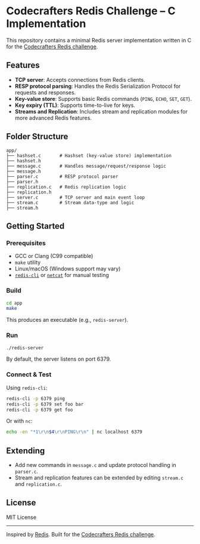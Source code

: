 # Codecrafters Redis Challenge – C Implementation

This repository contains a minimal Redis server implementation written in C for the [Codecrafters Redis challenge](https://codecrafters.io/challenges/redis).

## Features

- **TCP server**: Accepts connections from Redis clients.
- **RESP protocol parsing**: Handles the Redis Serialization Protocol for requests and responses.
- **Key-value store**: Supports basic Redis commands (`PING`, `ECHO`, `SET`, `GET`).
- **Key expiry (TTL)**: Supports time-to-live for keys.
- **Streams and Replication**: Includes stream and replication modules for more advanced Redis features.

## Folder Structure

```
app/
├── hashset.c       # Hashset (key-value store) implementation
├── hashset.h
├── message.c       # Handles message/request/response logic
├── message.h
├── parser.c        # RESP protocol parser
├── parser.h
├── replication.c   # Redis replication logic
├── replication.h
├── server.c        # TCP server and main event loop
├── stream.c        # Stream data-type and logic
├── stream.h
```

## Getting Started

### Prerequisites

- GCC or Clang (C99 compatible)
- `make` utility
- Linux/macOS (Windows support may vary)
- [`redis-cli`](https://redis.io/docs/ui/cli/) or [`netcat`](https://nmap.org/ncat/) for manual testing

### Build

```sh
cd app
make
```

This produces an executable (e.g., `redis-server`).

### Run

```sh
./redis-server
```

By default, the server listens on port 6379.

### Connect & Test

Using `redis-cli`:

```sh
redis-cli -p 6379 ping
redis-cli -p 6379 set foo bar
redis-cli -p 6379 get foo
```

Or with `nc`:

```sh
echo -en "*1\r\n$4\r\nPING\r\n" | nc localhost 6379
```

## Extending

- Add new commands in `message.c` and update protocol handling in `parser.c`.
- Stream and replication features can be extended by editing `stream.c` and `replication.c`.

## License

MIT License

---

Inspired by [Redis](https://redis.io/). Built for the [Codecrafters Redis challenge](https://codecrafters.io/challenges/redis).
